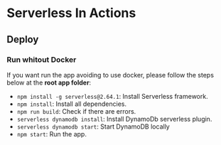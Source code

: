 # Serverless In Actions

## Deploy

### Run whitout Docker

If you want run the app avoiding to use docker, please follow the steps below at the **root app folder**:

* `npm install -g serverless@2.64.1`: Install Serverless framework.
* `npm install`: Install all dependencies.
* `npm run build`: Check if there are errors.
* `serverless dynamodb install`: Install DynamoDb serverless plugin.
* `serverless dynamodb start`: Start DynamoDB locally
* `npm start`: Run the app.